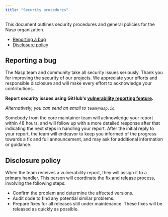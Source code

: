 ```yaml
---
title: "Security procedures"
---
```


This document outlines security procedures and general policies for the Nasp organization.

- [Reporting a bug](#reporting-a-bug)
- [Disclosure policy](#disclosure-policy)

## Reporting a bug

The Nasp team and community take all security issues seriously.
Thank you for improving the security of our projects.
We appreciate your efforts and responsible disclosure and
will make every effort to acknowledge your contributions.

**Report security issues using GitHub's [vulnerability reporting feature](https://docs.github.com/en/code-security/security-advisories/guidance-on-reporting-and-writing/privately-reporting-a-security-vulnerability).**

_Alternatively, you can send an email to `team@nasp.io`._

Somebody from the core maintainer team will acknowledge your report within 48 hours,
and will follow up with a more detailed response after that indicating the next steps in handling
your report. After the initial reply to your report, the team will
endeavor to keep you informed of the progress towards a fix and full
announcement, and may ask for additional information or guidance.

## Disclosure policy

When the team receives a vulnerability report, they will assign it to a
primary handler. This person will coordinate the fix and release process,
involving the following steps:

- Confirm the problem and determine the affected versions.
- Audit code to find any potential similar problems.
- Prepare fixes for all releases still under maintenance. These fixes will be
  released as quickly as possible.
